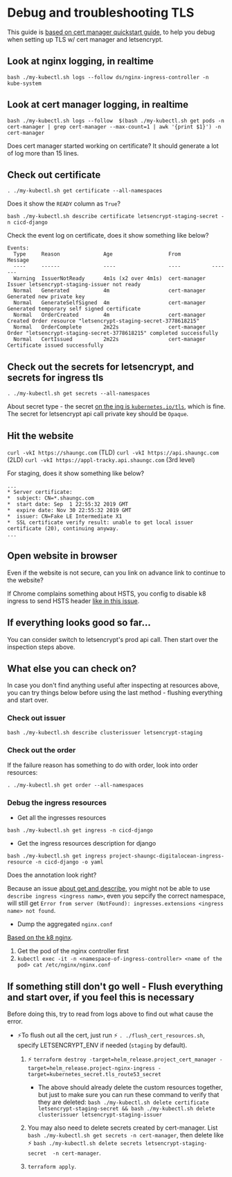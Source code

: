 # Debug and troubleshooting TLS

This guide is [based on cert manager quickstart guide](https://github.com/jetstack/cert-manager/blob/master/docs/tutorials/acme/quick-start/index.rst), to help you debug when setting up TLS w/ cert manager and letsencrypt.

## Look at nginx logging, in realtime

`bash ./my-kubectl.sh logs --follow ds/nginx-ingress-controller -n kube-system`

## Look at cert manager logging, in realtime

`bash ./my-kubectl.sh logs --follow  $(bash ./my-kubectl.sh get pods -n cert-manager | grep cert-manager --max-count=1 | awk '{print $1}') -n cert-manager`

Does cert manager started working on certificate? It should generate a lot of log more than 15 lines.


## Check out certificate

`. ./my-kubectl.sh get certificate --all-namespaces`

Does it show the `READY` column as `True`?

`bash ./my-kubectl.sh describe certificate letsencrypt-staging-secret -n cicd-django`

Check the event log on certificate, does it show something like below?

```
Events:
  Type     Reason              Age                  From          Message
  ----     ------              ----                 ----          -------
  Warning  IssuerNotReady      4m1s (x2 over 4m1s)  cert-manager  Issuer letsencrypt-staging-issuer not ready
  Normal   Generated           4m                   cert-manager  Generated new private key
  Normal   GenerateSelfSigned  4m                   cert-manager  Generated temporary self signed certificate
  Normal   OrderCreated        4m                   cert-manager  Created Order resource "letsencrypt-staging-secret-3778618215"
  Normal   OrderComplete       2m22s                cert-manager  Order "letsencrypt-staging-secret-3778618215" completed successfully
  Normal   CertIssued          2m22s                cert-manager  Certificate issued successfully
```

## Check out the secrets for letsencrypt, and secrets for ingress tls

`. ./my-kubectl.sh get secrets --all-namespaces`

About secret type - the secret [on the ing is `kubernetes.io/tls`](https://github.com/jetstack/cert-manager/blob/master/docs/tutorials/acme/quick-start/index.rst#step-7---deploy-a-tls-ingress-resource), which is fine. The secret for letsencrypt api call private key should be `Opaque`.


## Hit the website

`curl -vkI https://shaungc.com` (TLD)
`curl -vkI https://api.shaungc.com` (2LD)
`curl -vkI https://appl-tracky.api.shaungc.com` (3rd level)

For staging, does it show something like below?

```
...
* Server certificate:
*  subject: CN=*.shaungc.com
*  start date: Sep  1 22:55:32 2019 GMT
*  expire date: Nov 30 22:55:32 2019 GMT
*  issuer: CN=Fake LE Intermediate X1
*  SSL certificate verify result: unable to get local issuer certificate (20), continuing anyway.
...
```

## Open website in browser

Even if the website is not secure, can you link on advance link to continue to the website?

If Chrome complains something about HSTS, you config to disable k8 ingress to send HSTS header [like in this issue](https://github.com/kubernetes/ingress-nginx/issues/549).

## If everything looks good so far...

You can consider switch to letsencrypt's prod api call. Then start over the inspection steps above.

## What else you can check on?

In case you don't find anything useful after inspecting at resources above, you can try things below before using the last method - flushing everything and start over.

### Check out issuer

`bash ./my-kubectl.sh describe clusterissuer letsencrypt-staging`

### Check out the order

If the failure reason has something to do with order, look into order resources:

`. ./my-kubectl.sh get order --all-namespaces`

### Debug the ingress resources

- Get all the ingresses resources

`bash ./my-kubectl.sh get ingress -n cicd-django`

- Get the ingress resources description for django

`bash ./my-kubectl.sh get ingress project-shaungc-digitalocean-ingress-resource -n cicd-django -o yaml`

Does the annotation look right?

Because an issue [about get and describe](https://github.com/kubernetes/kubectl/issues/675#issuecomment-509686523), you might not be able to use `describe ingress <ingress namw>`, even you sepcify the correct namespace, will still get `Error from server (NotFound): ingresses.extensions <ingress name> not found`.

- Dump the aggregated `nginx.conf`

[Based on the k8 nginx](https://kubernetes.github.io/ingress-nginx/troubleshooting/).
1. Get the pod of the nginx controller first
1.  `kubectl exec -it -n <namespace-of-ingress-controller> <name of the pod> cat /etc/nginx/nginx.conf` 

## If something still don't go well - Flush everything and start over, if you feel this is necessary

Before doing this, try to read from logs above to find out what cause the error.

- ⚡To flush out all the cert, just run ⚡️ `. ./flush_cert_resources.sh`, specify LETSENCRYPT_ENV if needed (`staging` by default).

    1. ⚡️ `terraform destroy -target=helm_release.project_cert_manager -target=helm_release.project-nginx-ingress -target=kubernetes_secret.tls_route53_secret`

        - The above should already delete the custom resources together, but just to make sure you can run these command to verify that they are deleted: `bash ./my-kubectl.sh delete certificate letsencrypt-staging-secret && bash ./my-kubectl.sh delete clusterissuer letsencrypt-staging-issuer`
    1. You may also need to delete secrets created by cert-manager. List `bash ./my-kubectl.sh get secrets -n cert-manager`, then delete like ⚡️ `bash ./my-kubectl.sh delete secrets letsencrypt-staging-secret  -n cert-manager`.
    1. `terraform apply`.



